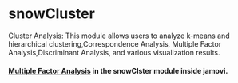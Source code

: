 # snowCluster
Cluster Analysis: This module allows users to analyze k-means and hierarchical clustering,Correspondence Analysis, Multiple Factor Analysis,Discriminant Analysis, and various visualization results.

#### [Multiple Factor Analysis](https://youtu.be/3dOC1ZKnQu4) in the snowClster module inside jamovi.
